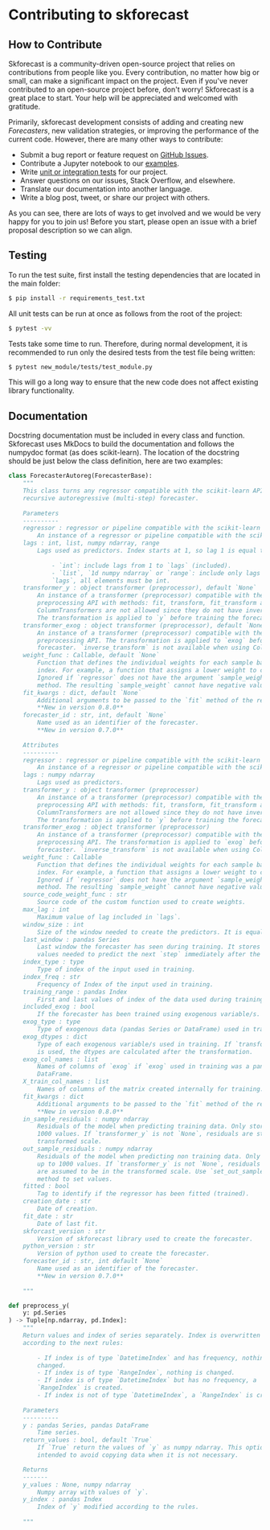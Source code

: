 # Contributing to skforecast

## How to Contribute

Skforecast is a community-driven open-source project that relies on contributions from people like you. Every contribution, no matter how big or small, can make a significant impact on the project. Even if you've never contributed to an open-source project before, don't worry! Skforecast is a great place to start. Your help will be appreciated and welcomed with gratitude.

Primarily, skforecast development consists of adding and creating new *Forecasters*, new validation strategies, or improving the performance of the current code. However, there are many other ways to contribute:

- Submit a bug report or feature request on [GitHub Issues](https://github.com/JoaquinAmatRodrigo/skforecast/issues).
- Contribute a Jupyter notebook to our [examples](https://joaquinamatrodrigo.github.io/skforecast/latest/examples/examples.html).
- Write [unit or integration tests](https://docs.pytest.org/en/latest/) for our project.
- Answer questions on our issues, Stack Overflow, and elsewhere.
- Translate our documentation into another language.
- Write a blog post, tweet, or share our project with others.

As you can see, there are lots of ways to get involved and we would be very happy for you to join us! Before you start, please open an issue with a brief proposal description so we can align.


## Testing

To run the test suite, first install the testing dependencies that are located in the main folder:

```bash
$ pip install -r requirements_test.txt
```

All unit tests can be run at once as follows from the root of the project:

```bash
$ pytest -vv
```

Tests take some time to run. Therefore, during normal development, it is recommended to run only the desired tests from the test file being written:

```bash
$ pytest new_module/tests/test_module.py
```

This will go a long way to ensure that the new code does not affect existing library functionality.

## Documentation

Docstring documentation must be included in every class and function. Skforecast uses MkDocs to build the documentation and follows the numpydoc format (as does scikit-learn). The location of the docstring should be just below the class definition, here are two examples:

```python
class ForecasterAutoreg(ForecasterBase):
    """
    This class turns any regressor compatible with the scikit-learn API into a
    recursive autoregressive (multi-step) forecaster.
    
    Parameters
    ----------
    regressor : regressor or pipeline compatible with the scikit-learn API
        An instance of a regressor or pipeline compatible with the scikit-learn API
    lags : int, list, numpy ndarray, range
        Lags used as predictors. Index starts at 1, so lag 1 is equal to t-1. 
    
            - `int`: include lags from 1 to `lags` (included).
            - `list`, `1d numpy ndarray` or `range`: include only lags present in 
            `lags`, all elements must be int.
    transformer_y : object transformer (preprocessor), default `None`
        An instance of a transformer (preprocessor) compatible with the scikit-learn
        preprocessing API with methods: fit, transform, fit_transform and inverse_transform.
        ColumnTransformers are not allowed since they do not have inverse_transform method.
        The transformation is applied to `y` before training the forecaster. 
    transformer_exog : object transformer (preprocessor), default `None`
        An instance of a transformer (preprocessor) compatible with the scikit-learn
        preprocessing API. The transformation is applied to `exog` before training the
        forecaster. `inverse_transform` is not available when using ColumnTransformers.
    weight_func : Callable, default `None`
        Function that defines the individual weights for each sample based on the
        index. For example, a function that assigns a lower weight to certain dates.
        Ignored if `regressor` does not have the argument `sample_weight` in its `fit`
        method. The resulting `sample_weight` cannot have negative values.
    fit_kwargs : dict, default `None`
        Additional arguments to be passed to the `fit` method of the regressor.
        **New in version 0.8.0**
    forecaster_id : str, int, default `None`
        Name used as an identifier of the forecaster.
        **New in version 0.7.0**
    
    Attributes
    ----------
    regressor : regressor or pipeline compatible with the scikit-learn API
        An instance of a regressor or pipeline compatible with the scikit-learn API.
    lags : numpy ndarray
        Lags used as predictors.
    transformer_y : object transformer (preprocessor)
        An instance of a transformer (preprocessor) compatible with the scikit-learn
        preprocessing API with methods: fit, transform, fit_transform and inverse_transform.
        ColumnTransformers are not allowed since they do not have inverse_transform method.
        The transformation is applied to `y` before training the forecaster.
    transformer_exog : object transformer (preprocessor)
        An instance of a transformer (preprocessor) compatible with the scikit-learn
        preprocessing API. The transformation is applied to `exog` before training the
        forecaster. `inverse_transform` is not available when using ColumnTransformers.
    weight_func : Callable
        Function that defines the individual weights for each sample based on the
        index. For example, a function that assigns a lower weight to certain dates.
        Ignored if `regressor` does not have the argument `sample_weight` in its `fit`
        method. The resulting `sample_weight` cannot have negative values.
    source_code_weight_func : str
        Source code of the custom function used to create weights.
    max_lag : int
        Maximum value of lag included in `lags`.
    window_size : int
        Size of the window needed to create the predictors. It is equal to `max_lag`.
    last_window : pandas Series
        Last window the forecaster has seen during training. It stores the
        values needed to predict the next `step` immediately after the training data.
    index_type : type
        Type of index of the input used in training.
    index_freq : str
        Frequency of Index of the input used in training.
    training_range : pandas Index
        First and last values of index of the data used during training.
    included_exog : bool
        If the forecaster has been trained using exogenous variable/s.
    exog_type : type
        Type of exogenous data (pandas Series or DataFrame) used in training.
    exog_dtypes : dict
        Type of each exogenous variable/s used in training. If `transformer_exog` 
        is used, the dtypes are calculated after the transformation.
    exog_col_names : list
        Names of columns of `exog` if `exog` used in training was a pandas
        DataFrame.
    X_train_col_names : list
        Names of columns of the matrix created internally for training.
    fit_kwargs : dict
        Additional arguments to be passed to the `fit` method of the regressor.
        **New in version 0.8.0**
    in_sample_residuals : numpy ndarray
        Residuals of the model when predicting training data. Only stored up to
        1000 values. If `transformer_y` is not `None`, residuals are stored in the
        transformed scale.
    out_sample_residuals : numpy ndarray
        Residuals of the model when predicting non training data. Only stored
        up to 1000 values. If `transformer_y` is not `None`, residuals
        are assumed to be in the transformed scale. Use `set_out_sample_residuals` 
        method to set values.
    fitted : bool
        Tag to identify if the regressor has been fitted (trained).
    creation_date : str
        Date of creation.
    fit_date : str
        Date of last fit.
    skforcast_version : str
        Version of skforecast library used to create the forecaster.
    python_version : str
        Version of python used to create the forecaster.
    forecaster_id : str, int default `None`
        Name used as an identifier of the forecaster.
        **New in version 0.7.0**
     
    """
```

```python
def preprocess_y(
    y: pd.Series
) -> Tuple[np.ndarray, pd.Index]:
    """
    Return values and index of series separately. Index is overwritten 
    according to the next rules:
    
        - If index is of type `DatetimeIndex` and has frequency, nothing is 
        changed.
        - If index is of type `RangeIndex`, nothing is changed.
        - If index is of type `DatetimeIndex` but has no frequency, a 
        `RangeIndex` is created.
        - If index is not of type `DatetimeIndex`, a `RangeIndex` is created.
    
    Parameters
    ----------
    y : pandas Series, pandas DataFrame
        Time series.
    return_values : bool, default `True`
        If `True` return the values of `y` as numpy ndarray. This option is 
        intended to avoid copying data when it is not necessary.

    Returns
    -------
    y_values : None, numpy ndarray
        Numpy array with values of `y`.
    y_index : pandas Index
        Index of `y` modified according to the rules.
    
    """
```